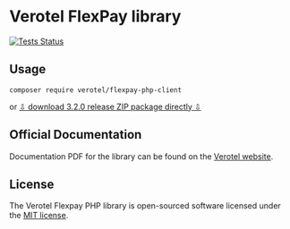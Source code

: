 # Verotel FlexPay library

[![Tests Status](https://travis-ci.org/verotel/flexpay-php-client.svg?branch=master)](https://travis-ci.org/verotel/flexpay-php-client)

## Usage

```
composer require verotel/flexpay-php-client
```

or [⇩ download 3.2.0 release ZIP package directly ⇩](https://github.com/verotel/flexpay-php-client/archive/3.2.0.zip)


## Official Documentation

Documentation PDF for the library can be found on the [Verotel website](http://www.verotel.com/en/integration.html).

## License

The Verotel Flexpay PHP library is open-sourced software licensed under the [MIT license](http://opensource.org/licenses/MIT).

